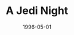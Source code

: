 ---
mission_id: jedinight
slug: "a-jedi-night"
editorsChoice:
title: "A Jedi Night"
authors: 
    - "Rey Perez"
date: 1996-05-01
filename: "jedinight.zip"
description: "You are Kyle Katarn, who has been chosen to travel back through time with Jan to the Clone Wars. Your mission is retrieve the data tapes which contain The Book of Anger. The Book of Anger is a book that it so influential upon the thoughts of Jedi Knights, that it can literally turn them toward the dark side of the Force."
cover: "jedinight.png"
levelReplaced:	IMPCITY
difficulty: yes
bm:	yes
fme: yes
wax: yes
three_do: yes
voc: yes
gmd: no
vue: no
lfd: no
base: "New level built using the original Coruscant mission" 
editors: "Dark Forces Level Editor 0.91"

---